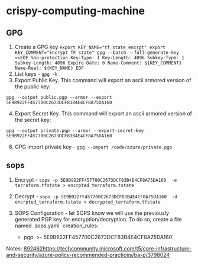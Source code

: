 # crispy-computing-machine

## GPG

1. Create a GPG key
`export KEY_NAME="tf_state_encrpt"
export KEY_COMMENT="Encrypt TF state"
gpg --batch --full-generate-key <<EOF
%no-protection
Key-Type: 1
Key-Length: 4096
Subkey-Type: 1
Subkey-Length: 4096
Expire-Date: 0
Name-Comment: ${KEY_COMMENT}
Name-Real: ${KEY_NAME}
EOF`
2. List keys - `gpg -k`
3. Export Public Key. This command will export an ascii armored version of the public key:

`gpg --output public.pgp --armor --export 5E9B922FF457700C2673DCF83B4E4CF8A75DA160`

4. Export Secret Key. This command will export an ascii armored version of the secret key:

`gpg --output private.pgp --armor --export-secret-key 5E9B922FF457700C2673DCF83B4E4CF8A75DA160`

6. GPG import private key - `gpg --import /code/azure/private.pgp`


## sops
1. Encrypt - `sops -p 5E9B922FF457700C2673DCF83B4E4CF8A75DA160  -e terraform.tfstate > encrpted_terraform.tstate`

2. Decrypt - `sops -p 5E9B922FF457700C2673DCF83B4E4CF8A75DA160  -d encrpted_terraform.tstate > decrypted_terraform.tfstate`

3. SOPS Configuration -  let SOPS know we will use the previously generated PGP key for encryption/decryption. To do so, create a file named .sops.yaml
`creation_rules:
    - pgp: >-
      5E9B922FF457700C2673DCF83B4E4CF8A75DA160`

Notes: [892462](https://techcommunity.microsoft.com/t5/core-infrastructure-and-security/azure-policy-recommended-practices/ba-p/3798024)https://techcommunity.microsoft.com/t5/core-infrastructure-and-security/azure-policy-recommended-practices/ba-p/3798024
